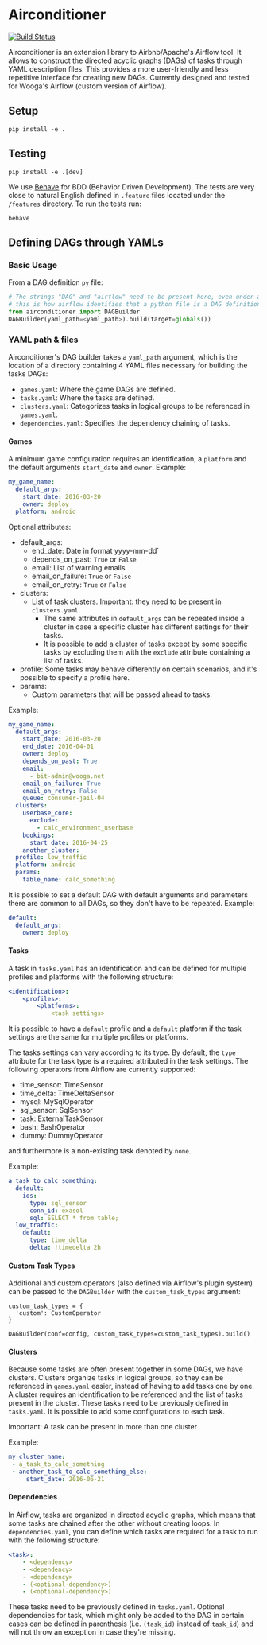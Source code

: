 # Airconditioner

[![Build Status](https://travis-ci.com/m1racoli/airconditioner.svg?branch=master)](https://travis-ci.com/m1racoli/airconditioner)

Airconditioner is an extension library to Airbnb/Apache's Airflow tool. It allows to construct the directed acyclic graphs
(DAGs) of tasks through YAML description files. This provides a more user-friendly and less repetitive interface for creating new DAGs.
Currently designed and tested for Wooga's Airflow (custom version of Airflow).

## Setup

    pip install -e .

## Testing

    pip install -e .[dev]

We use [Behave](http://pythonhosted.org/behave/) for BDD (Behavior Driven Development).
The tests are very close to natural English defined in `.feature` files located under the `/features` directory.
To run the tests run:

    behave

## Defining DAGs through YAMLs

### Basic Usage

From a DAG definition `py` file:

```python
# The strings "DAG" and "airflow" need to be present here, even under a comment, because
# this is how airflow identifies that a python file is a DAG definition file at the moment.
from airconditioner import DAGBuilder
DAGBuilder(yaml_path=<yaml_path>).build(target=globals())
```

### YAML path & files

Airconditioner's DAG builder takes a `yaml_path` argument, which is the location of a directory containing 4 YAML files
necessary for building the tasks DAGs:

* `games.yaml`: Where the game DAGs are defined.
* `tasks.yaml`: Where the tasks are defined.
* `clusters.yaml`: Categorizes tasks in logical groups to be referenced in `games.yaml`.
* `dependencies.yaml`: Specifies the dependency chaining of tasks.

#### Games

A minimum game configuration requires an identification, a `platform` and the default arguments `start_date` and `owner`.
Example:

```yaml
my_game_name:
  default_args:
    start_date: 2016-03-20
    owner: deploy
  platform: android
```

Optional attributes:

* default_args:
     * end_date: Date in format yyyy-mm-dd`
     * depends_on_past: `True` or `False`
     * email: List of warning emails
     * email_on_failure: `True` or `False`
     * email_on_retry: `True` or `False`
* clusters:
     * List of task clusters. Important: they need to be present in `clusters.yaml`.
          * The same attributes in `default_args` can be repeated inside a cluster in case a specific cluster has different settings for their tasks.
          * It is possible to add a cluster of tasks except by some specific tasks by excluding them with the
 `exclude` attribute containing a list of tasks.
* profile:  Some tasks may behave differently on certain scenarios, and it's possible to specify a profile here.
* params:
     * Custom parameters that will be passed ahead to tasks.

Example:
```yaml
my_game_name:
  default_args:
    start_date: 2016-03-20
    end_date: 2016-04-01
    owner: deploy
    depends_on_past: True
    email:
      - bit-admin@wooga.net
    email_on_failure: True
    email_on_retry: False
    queue: consumer-jail-04
  clusters:
    userbase_core:
      exclude:
        - calc_environment_userbase
    bookings:
      start_date: 2016-04-25
    another_cluster:
  profile: low_traffic
  platform: android
  params:
    table_name: calc_something
```

It is possible to set a default DAG with default arguments and parameters there are common to all DAGs,
so they don't have to be repeated. Example:
```yaml
default:
  default_args:
    owner: deploy
```

#### Tasks
A task in `tasks.yaml` has an identification and can be defined for multiple profiles and platforms with the following structure:
```yaml
<identification>:
    <profiles>:
        <platforms>:
            <task settings>
```

It is possible to have a `default` profile and a `default` platform if the task settings are the same for multiple profiles or platforms.


The tasks settings can vary according to its type. By default, the `type` attribute for the task type is a required attributed in the task settings.
The following operators from Airflow are currently supported:

* time_sensor: TimeSensor
* time_delta: TimeDeltaSensor
* mysql: MySqlOperator
* sql_sensor: SqlSensor
* task: ExternalTaskSensor
* bash: BashOperator
* dummy: DummyOperator

and furthermore is a non-existing task denoted by `none`.

Example:
```yaml
a_task_to_calc_something:
  default:
    ios:
      type: sql_sensor
      conn_id: exasol
      sql: SELECT * from table;
  low_traffic:
    default:
      type: time_delta
      delta: !timedelta 2h
```

#### Custom Task Types

Additional and custom operators (also defined via Airflow's plugin system)
can be passed to the `DAGBuilder` with the `custom_task_types` argument:

```
custom_task_types = {
  'custom': CustomOperator
}

DAGBuilder(conf=config, custom_task_types=custom_task_types).build()
```

#### Clusters

Because some tasks are often present together in some DAGs, we have clusters. Clusters organize tasks in logical groups,
so they can be referenced in `games.yaml` easier, instead of having to add tasks one by one. A cluster requires an identification
to be referenced and the list of tasks present in the cluster. These tasks need to be previously defined in `tasks.yaml`.
It is possible to add some configurations to each task.


Important: A task can be present in more than one cluster

Example:
```yaml
my_cluster_name:
 - a_task_to_calc_something
 - another_task_to_calc_something_else:
     start_date: 2016-06-21
```

#### Dependencies

In Airflow, tasks are organized in directed acyclic graphs, which means that some tasks are chained after the other
without creating loops. In `dependencies.yaml`, you can define which tasks are required for a task to run with the following
 structure:

```yaml
<task>:
    - <dependency>
    - <dependency>
    - <dependency>
    - (<optional-dependency>)
    - (<optional-dependency>)
```
These tasks need to be previously defined in `tasks.yaml`. Optional dependencies for task, which might only be added to
the DAG in certain cases can be defined in parenthesis (i.e. `(task_id)` instead of `task_id`) and will not throw an 
exception in case they're missing.
